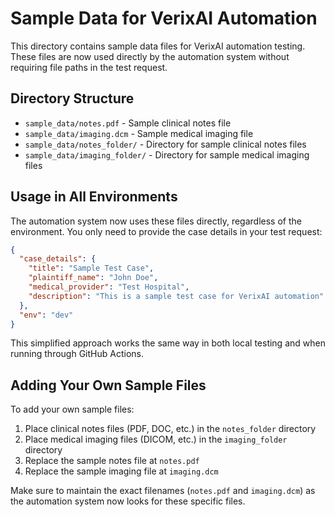 # Sample Data for VerixAI Automation

This directory contains sample data files for VerixAI automation testing. These files are now used directly by the automation system without requiring file paths in the test request.

## Directory Structure

- `sample_data/notes.pdf` - Sample clinical notes file
- `sample_data/imaging.dcm` - Sample medical imaging file
- `sample_data/notes_folder/` - Directory for sample clinical notes files
- `sample_data/imaging_folder/` - Directory for sample medical imaging files

## Usage in All Environments

The automation system now uses these files directly, regardless of the environment. You only need to provide the case details in your test request:

```json
{
  "case_details": {
    "title": "Sample Test Case",
    "plaintiff_name": "John Doe",
    "medical_provider": "Test Hospital",
    "description": "This is a sample test case for VerixAI automation"
  },
  "env": "dev"
}
```

This simplified approach works the same way in both local testing and when running through GitHub Actions.

## Adding Your Own Sample Files

To add your own sample files:

1. Place clinical notes files (PDF, DOC, etc.) in the `notes_folder` directory
2. Place medical imaging files (DICOM, etc.) in the `imaging_folder` directory
3. Replace the sample notes file at `notes.pdf`
4. Replace the sample imaging file at `imaging.dcm`

Make sure to maintain the exact filenames (`notes.pdf` and `imaging.dcm`) as the automation system now looks for these specific files.
